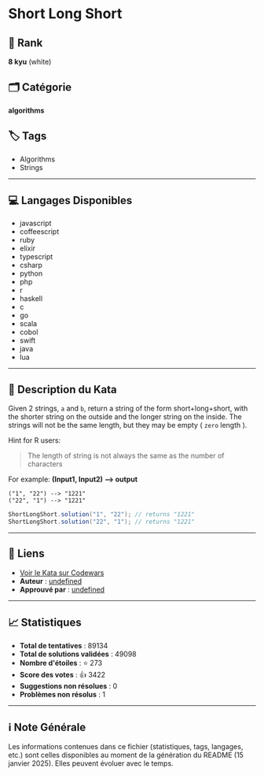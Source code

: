 # Short Long Short

## 🏅 Rank
**8 kyu** (white)

## 🗂️ Catégorie
**algorithms**

## 🏷️ Tags
- Algorithms
- Strings

---

## 💻 Langages Disponibles
- javascript
- coffeescript
- ruby
- elixir
- typescript
- csharp
- python
- php
- r
- haskell
- c
- go
- scala
- cobol
- swift
- java
- lua

---

## 📜 Description du Kata

Given 2 strings, `a` and `b`, return a string of the form short+long+short, with the shorter string on the outside
and the longer string on the inside. The strings will not be the same length, but they may be empty ( `zero` length ).

Hint for R users:
<blockquote>The length of string is not always the same as the number of characters</blockquote>

For example: **(Input1, Input2) --> output**

```
("1", "22") --> "1221"
("22", "1") --> "1221"
```

```java
ShortLongShort.solution("1", "22"); // returns "1221"
ShortLongShort.solution("22", "1"); // returns "1221"
```


---

## 🔗 Liens
- [Voir le Kata sur Codewars](https://www.codewars.com/kata/50654ddff44f800200000007)
- **Auteur** : [undefined](undefined)
- **Approuvé par** : [undefined](undefined)

---

## 📈 Statistiques
- **Total de tentatives** : 89134
- **Total de solutions validées** : 49098
- **Nombre d'étoiles** : ⭐ 273
- **Score des votes** : 👍 3422
- **Suggestions non résolues** : 0
- **Problèmes non résolus** : 1

---

## ℹ️ Note Générale
Les informations contenues dans ce fichier (statistiques, tags, langages, etc.) sont celles disponibles au moment de la génération du README (15 janvier 2025). Elles peuvent évoluer avec le temps.
